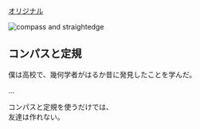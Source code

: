 [オリジナル](http://xkcd.com/866/)

![compass and straightedge](http://imgs.xkcd.com/comics/compass_and_straightedge.png)

## コンパスと定規

僕は高校で、幾何学者がはるか昔に発見したことを学んだ。  

...  

コンパスと定規を使うだけでは、  
友達は作れない。  
